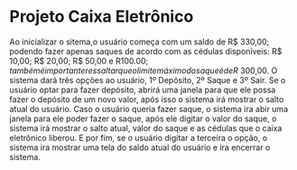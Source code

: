 # Projeto Caixa Eletrônico

Ao inicializar o sitema,o usuário começa com um saldo de R$ 330,00; podendo fazer apenas saques de acordo com as cédulas disponíveis: R$ 10,00; R$ 20,00; R$ 50,00 e R$100.00; também é importante ressaltar que o limite máximo do saque é de R$ 300,00. O sistema dará três opções ao usuário, 1º Depósito, 2º Saque e 3º Sair. Se o usuário optar para fazer depósito,
abrirá uma janela para que ele possa fazer o depósito de um novo valor, após isso o sistema irá mostrar o salto atual do usuário. Caso o usuário queria fazer saque, o sistema ira abir uma janela para ele poder fazer o saque, após ele digitar o valor do saque, o sistema irá mostrar o salto atual, valor do saque e as cédulas que o caixa eletrônico liberou.
E por fim, se o usuário digitar a terceira o opção, o sistema ira mostrar uma tela do saldo atual do usuário e ira encerrar o sistema.

